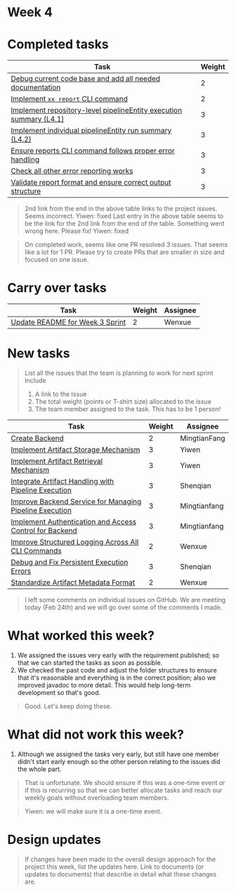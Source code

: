 
# Week 4

# Completed tasks

| Task | Weight |
| ---- | ------ |
| [Debug current code base and add all needed documentation](https://github.com/CS6510-SEA-SP25/t1-cicd/issues/101)     | 2    |
| [Implement `xx report` CLI command](https://github.com/CS6510-SEA-SP25/t1-cicd/issues/102)  | 2 |
| [Implement repository-level pipelineEntity execution summary (L4.1)](https://github.com/CS6510-SEA-SP25/t1-cicd/issues/103)  | 3    |
| [Implement individual pipelineEntity run summary (L4.2)](https://github.com/CS6510-SEA-SP25/t1-cicd/issues/104)          | 3    |
| [Ensure reports CLI command follows proper error handling](https://github.com/CS6510-SEA-SP25/t1-cicd/issues/105)      | 3    |
| [Check all other error reporting works](https://github.com/CS6510-SEA-SP25/t1-cicd/issues/107)       | 3    | 
| [Validate report format and ensure correct output structure](https://github.com/CS6510-SEA-SP25/t1-cicd/issues/106)    | 3    | 

> 2nd link from the end in the above table links to the project issues. Seems incorrect. 
> Yiwen: fixed
> Last entry in the above table seems to be the link for the 2nd link from the end of the table. Something went wrong here. Please fix!
> Yiwen: fixed


> On completed work, seems like one PR resolved 3 issues. That seems like a lot for 1 PR. Please try to create PRs that are smaller in size and focused on one issue. 

# Carry over tasks

| Task | Weight | Assignee |
| ---- | ------ | -------- |
| [Update README for Week 3 Sprint](https://github.com/CS6510-SEA-SP25/t1-cicd/issues/87)                             | 2    | Wenxue       |

# New tasks

> List all the issues that the team is planning to work for next sprint
> Include
> 1. A link to the Issue
> 2. The total weight (points or T-shirt size) allocated to the issue
> 3. The team member assigned to the task. This has to be 1 person!

| Task | Weight | Assignee |
| ---- | ------ | -------- |
| [Create Backend](https://github.com/CS6510-SEA-SP25/t1-cicd/issues/123) | 2 | MingtianFang |
| [Implement Artifact Storage Mechanism](https://github.com/CS6510-SEA-SP25/t1-cicd/issues/124) | 3 | Yiwen |
| [Implement Artifact Retrieval Mechanism ](https://github.com/CS6510-SEA-SP25/t1-cicd/issues/125) | 3 | Yiwen |
| [Integrate Artifact Handling with Pipeline Execution](https://github.com/CS6510-SEA-SP25/t1-cicd/issues/126) | 3 | Shenqian |
| [Improve Backend Service for Managing Pipeline Execution](https://github.com/CS6510-SEA-SP25/t1-cicd/issues/127) | 3 | Mingtianfang |
| [Implement Authentication and Access Control for Backend](https://github.com/CS6510-SEA-SP25/t1-cicd/issues/128) | 3 | Mingtianfang |
| [Improve Structured Logging Across All CLI Commands](https://github.com/CS6510-SEA-SP25/t1-cicd/issues/129) | 2 | Wenxue |
| [Debug and Fix Persistent Execution Errors](https://github.com/CS6510-SEA-SP25/t1-cicd/issues/130) | 3 | Shenqian |
| [Standardize Artifact Metadata Format ](https://github.com/CS6510-SEA-SP25/t1-cicd/issues/131) | 2 | Wenxue |



> I left some comments on individual issues on GitHub. We are meeting today (Feb 24th) and we will go over some of the comments I made. 

# What worked this week?
1. We assigned the issues very early with the requirement published; so that we can started the tasks as soon as possible. 
2. We checked the past code and adjust the folder structures to ensure that it's reasonable and everything is in the correct position; also we improved javadoc to more detail. This would help long-term development so that's good. 

> Good. Let's keep doing these. 

# What did not work this week?

1. Although we assigned the tasks very early, but still have one member didn't start early enough so the other person relating to the issues did the whole part. 

> That is unfortunate. We should ensure if this was a one-time event or if this is recurring so that we can better allocate tasks and reach our weekly goals without overloading team members. 

> Yiwen: we will make sure it is a one-time event. 
# Design updates

> If changes have been made to the overall design approach for the project this week, list the updates here. Link to documents (or updates to documents) that describe in detail what these changes are.
